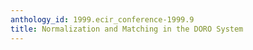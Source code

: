 ```yaml
---
anthology_id: 1999.ecir_conference-1999.9
title: Normalization and Matching in the DORO System
---
```


